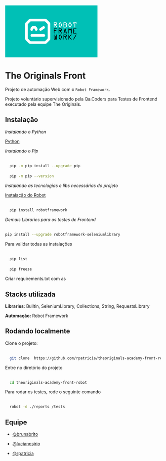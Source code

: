 ![Viwe](image/Robot.png)


# The Originals Front 
Projeto de automação Web com o ```Robot Framework```.

 
Projeto voluntário supervisionado pela Qa.Coders para Testes de Frontend executado pela equipe The Originals.
 
## Instalação
 
*Instalando o Python*
 
[Python](https://python.org.br/instalacao-windows/)
 
*Instalando o Pip*
 
```bash

  pip -m pip install --upgrade pip

  pip -m pip --version

```
 
*Instalando as tecnologias e libs necessárias do projeto*
 
[Instalação do Robot](https://robotframework.org/?tab=1#getting-started)
 
```bash

  pip install robotframework

```
 
*Demais Libraries para os testes de Frontend*
 
```bash

pip install --upgrade robotframework-seleniumlibrary

```
 
Para validar todas as instalações
 
```bash

  pip list

  pip freeze

```
 
Criar requirements.txt com as
 
## Stacks utilizada
 
**Libraries**: Builtin, SeleniumLibrary, Collections, String, RequestsLibrary
 
**Automação:** Robot Framework
 
<!-- **Shell**: Shell Script -->
 
## Rodando localmente
 
Clone o projeto:
 
```bash

  git clone  https://github.com/rpatricia/theoriginals-academy-front-robot.git

```
 
Entre no diretório do projeto
 
```bash

  cd theoriginals-academy-front-robot

```

Para rodar os testes, rode o seguinte comando
 
```bash

  robot -d ./reports /tests

```
 
## Equipe
 
- [@brunabrito](https://github.com/?)

- [@lucianosirio](https://github.com/lucianosirio)

- [@rpatricia](https://github.com/rpatricia)

 